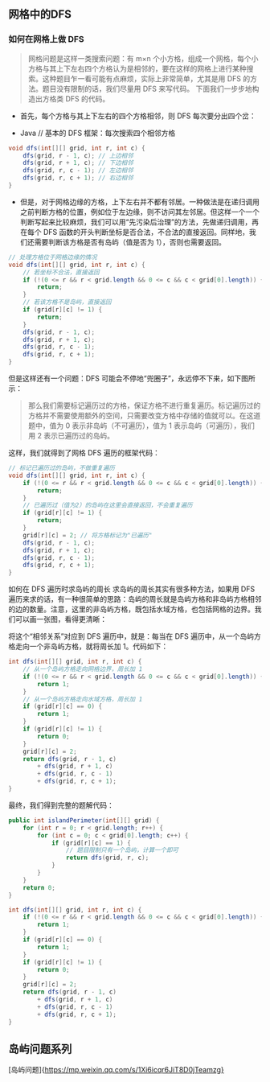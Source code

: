 ## 网格中的DFS
### 如何在网格上做 DFS
> 网格问题是这样一类搜索问题：有 m×n 个小方格，组成一个网格，每个小方格与其上下左右四个方格认为是相邻的，要在这样的网格上进行某种搜索。这种题目乍一看可能有点麻烦，实际上非常简单，尤其是用 DFS 的方法。题目没有限制的话，我们尽量用 DFS 来写代码。
下面我们一步步地构造出方格类 DFS 的代码。

* 首先，每个方格与其上下左右的四个方格相邻，则 DFS 每次要分出四个岔：

* Java
// 基本的 DFS 框架：每次搜索四个相邻方格
```java
void dfs(int[][] grid, int r, int c) {
    dfs(grid, r - 1, c); // 上边相邻
    dfs(grid, r + 1, c); // 下边相邻
    dfs(grid, r, c - 1); // 左边相邻
    dfs(grid, r, c + 1); // 右边相邻
}
```
* 但是，对于网格边缘的方格，上下左右并不都有邻居。一种做法是在递归调用之前判断方格的位置，例如位于左边缘，则不访问其左邻居。但这样一个一个判断写起来比较麻烦，我们可以用“先污染后治理”的方法，先做递归调用，再在每个 DFS 函数的开头判断坐标是否合法，不合法的直接返回。同样地，我们还需要判断该方格是否有岛屿（值是否为 1），否则也需要返回。

```Java
// 处理方格位于网格边缘的情况
void dfs(int[][] grid, int r, int c) {
    // 若坐标不合法，直接返回
    if (!(0 <= r && r < grid.length && 0 <= c && c < grid[0].length)) {
        return;
    }
    // 若该方格不是岛屿，直接返回
    if (grid[r][c] != 1) {
        return;
    }
    dfs(grid, r - 1, c);
    dfs(grid, r + 1, c);
    dfs(grid, r, c - 1);
    dfs(grid, r, c + 1);
}
```
但是这样还有一个问题：DFS 可能会不停地“兜圈子”，永远停不下来，如下图所示：

> 那么我们需要标记遍历过的方格，保证方格不进行重复遍历。标记遍历过的方格并不需要使用额外的空间，只需要改变方格中存储的值就可以。在这道题中，值为 0 表示非岛屿（不可遍历），值为 1 表示岛屿（可遍历），我们用 2 表示已遍历过的岛屿。

这样，我们就得到了网格 DFS 遍历的框架代码：

```Java
// 标记已遍历过的岛屿，不做重复遍历
void dfs(int[][] grid, int r, int c) {
    if (!(0 <= r && r < grid.length && 0 <= c && c < grid[0].length)) {
        return;
    }
    // 已遍历过（值为2）的岛屿在这里会直接返回，不会重复遍历
    if (grid[r][c] != 1) {
        return;
    }
    grid[r][c] = 2; // 将方格标记为"已遍历"
    dfs(grid, r - 1, c); 
    dfs(grid, r + 1, c);
    dfs(grid, r, c - 1);
    dfs(grid, r, c + 1);
}
```
如何在 DFS 遍历时求岛屿的周长
求岛屿的周长其实有很多种方法，如果用 DFS 遍历来求的话，有一种很简单的思路：岛屿的周长就是岛屿方格和非岛屿方格相邻的边的数量。注意，这里的非岛屿方格，既包括水域方格，也包括网格的边界。我们可以画一张图，看得更清晰：

将这个“相邻关系”对应到 DFS 遍历中，就是：每当在 DFS 遍历中，从一个岛屿方格走向一个非岛屿方格，就将周长加 1。代码如下：

```Java
int dfs(int[][] grid, int r, int c) {
    // 从一个岛屿方格走向网格边界，周长加 1
    if (!(0 <= r && r < grid.length && 0 <= c && c < grid[0].length)) {
        return 1;
    }
    // 从一个岛屿方格走向水域方格，周长加 1
    if (grid[r][c] == 0) {
        return 1;
    }
    if (grid[r][c] != 1) {
        return 0;
    }
    grid[r][c] = 2;
    return dfs(grid, r - 1, c)
        + dfs(grid, r + 1, c)
        + dfs(grid, r, c - 1)
        + dfs(grid, r, c + 1);
}
```
最终，我们得到完整的题解代码：

```Java
public int islandPerimeter(int[][] grid) {
    for (int r = 0; r < grid.length; r++) {
        for (int c = 0; c < grid[0].length; c++) {
            if (grid[r][c] == 1) {
                // 题目限制只有一个岛屿，计算一个即可
                return dfs(grid, r, c);
            }
        }
    }
    return 0;
}

int dfs(int[][] grid, int r, int c) {
    if (!(0 <= r && r < grid.length && 0 <= c && c < grid[0].length)) {
        return 1;
    }
    if (grid[r][c] == 0) {
        return 1;
    }
    if (grid[r][c] != 1) {
        return 0;
    }
    grid[r][c] = 2;
    return dfs(grid, r - 1, c)
        + dfs(grid, r + 1, c)
        + dfs(grid, r, c - 1)
        + dfs(grid, r, c + 1);
}
```


## 岛屿问题系列
[岛屿问题]{https://mp.weixin.qq.com/s/1Xi6icqr6JiT8D0jTeamzg}
